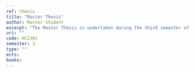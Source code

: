 ```yaml
---
ref: thesis
title: "Master Thesis"
author: Master Student
excerpt: "The Master Thesis is undertaken during the third semester of studies, under the supervision of one of the faculty members of participating departments. A list of areas of research will be announced. Students will be encouraged to do part of their thesis work in industry or collaborating institutions in Greece or abroad. The Thesis is presented publicly and examined and approved by a three-member examination board, chaired by the Thesis supervisor."
uri: ""
code: HCI301
semester: 3
type: ""
ects: 
books: 
---
```

